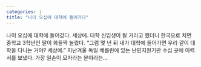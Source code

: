 ```yaml
---
categories: j
title: "나이 오십에 대학에 들어가다"
---
```


				
		
			
				
					
					
						
						
						
					
					
				
				
			
			
			
나이 오십에 대학에 들어갔다. 세상에. 대학 신입생이 될 거라고 했더니 한국으로 치면 중학교 3학년인 딸이 화들짝 놀랐다. “그럼 몇 년 뒤 내가 대학에 들어가면 우리 같이 대학을 다니는 거야? 세상에.” 지난겨울 독일 베를린에 있는 난민지원기관 수십 곳에 이력서를 보냈다. 가장 일손이 모자라는 분야라는...		
			